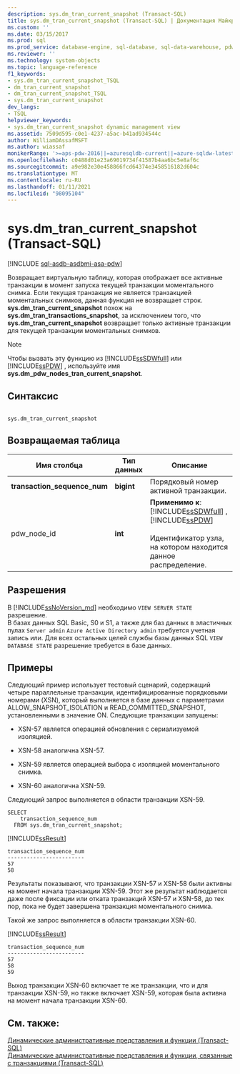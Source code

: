 ```yaml
---
description: sys.dm_tran_current_snapshot (Transact-SQL)
title: sys.dm_tran_current_snapshot (Transact-SQL) | Документация Майкрософт
ms.custom: ''
ms.date: 03/15/2017
ms.prod: sql
ms.prod_service: database-engine, sql-database, sql-data-warehouse, pdw
ms.reviewer: ''
ms.technology: system-objects
ms.topic: language-reference
f1_keywords:
- sys.dm_tran_current_snapshot_TSQL
- dm_tran_current_snapshot
- dm_tran_current_snapshot_TSQL
- sys.dm_tran_current_snapshot
dev_langs:
- TSQL
helpviewer_keywords:
- sys.dm_tran_current_snapshot dynamic management view
ms.assetid: 7509d595-c0e1-4237-a5ac-b41ad934544c
author: WilliamDAssafMSFT
ms.author: wiassaf
monikerRange: '>=aps-pdw-2016||=azuresqldb-current||=azure-sqldw-latest||>=sql-server-2016||>=sql-server-linux-2017||=azuresqldb-mi-current'
ms.openlocfilehash: c0488d01e23a69019734f41587b4aa6bc5e8af6c
ms.sourcegitcommit: a9e982e30e458866fcd64374e3458516182d604c
ms.translationtype: MT
ms.contentlocale: ru-RU
ms.lasthandoff: 01/11/2021
ms.locfileid: "98095104"
---
```

# <a name="sysdm_tran_current_snapshot-transact-sql"></a>sys.dm_tran_current_snapshot (Transact-SQL)
[!INCLUDE [sql-asdb-asdbmi-asa-pdw](../../includes/applies-to-version/sql-asdb-asdbmi-asa-pdw.md)]

  Возвращает виртуальную таблицу, которая отображает все активные транзакции в момент запуска текущей транзакции моментального снимка. Если текущая транзакция не является транзакцией моментальных снимков, данная функция не возвращает строк. **sys.dm_tran_current_snapshot** похож на **sys.dm_tran_transactions_snapshot**, за исключением того, что **sys.dm_tran_current_snapshot** возвращает только активные транзакции для текущей транзакции моментальных снимков.  
  
> [!NOTE]  
>  Чтобы вызвать эту функцию из [!INCLUDE[ssSDWfull](../../includes/sssdwfull-md.md)] или [!INCLUDE[ssPDW](../../includes/sspdw-md.md)] , используйте имя **sys.dm_pdw_nodes_tran_current_snapshot**.  
  
## <a name="syntax"></a>Синтаксис  
  
```  
  
sys.dm_tran_current_snapshot  
```  
  
## <a name="table-returned"></a>Возвращаемая таблица  
  
|Имя столбца|Тип данных|Описание|  
|-----------------|---------------|-----------------|  
|**transaction_sequence_num**|**bigint**|Порядковый номер активной транзакции.|  
|pdw_node_id|**int**|**Применимо к**: [!INCLUDE[ssSDWfull](../../includes/sssdwfull-md.md)] , [!INCLUDE[ssPDW](../../includes/sspdw-md.md)]<br /><br /> Идентификатор узла, на котором находится данное распределение.|  
  
## <a name="permissions"></a>Разрешения

В [!INCLUDE[ssNoVersion_md](../../includes/ssnoversion-md.md)] необходимо `VIEW SERVER STATE` разрешение.   
В базах данных SQL Basic, S0 и S1, а также для баз данных в эластичных пулах `Server admin` `Azure Active Directory admin` требуется учетная запись или. Для всех остальных целей службы базы данных SQL `VIEW DATABASE STATE` разрешение требуется в базе данных.   

## <a name="examples"></a>Примеры  
 Следующий пример использует тестовый сценарий, содержащий четыре параллельные транзакции, идентифицированные порядковыми номерами (XSN), который выполняется в базе данных с параметрами ALLOW_SNAPSHOT_ISOLATION и READ_COMMITTED_SNAPSHOT, установленными в значение ON. Следующие транзакции запущены:  
  
-   XSN-57 является операцией обновления с сериализуемой изоляцией.  
  
-   XSN-58 аналогична XSN-57.  
  
-   XSN-59 является операцией выбора с изоляцией моментального снимка.  
  
-   XSN-60 аналогична XSN-59.  
  
 Следующий запрос выполняется в области транзакции XSN-59.  
  
```  
SELECT   
    transaction_sequence_num  
  FROM sys.dm_tran_current_snapshot;  
```  
  
 [!INCLUDE[ssResult](../../includes/ssresult-md.md)]  
  
```  
transaction_sequence_num  
------------------------  
57  
58  
```  
  
 Результаты показывают, что транзакции XSN-57 и XSN-58 были активны на момент начала транзакции XSN-59. Этот же результат наблюдается даже после фиксации или отката транзакций XSN-57 и XSN-58, до тех пор, пока не будет завершена транзакция моментального снимка.  
  
 Такой же запрос выполняется в области транзакции XSN-60.  
  
 [!INCLUDE[ssResult](../../includes/ssresult-md.md)]  
  
```  
transaction_sequence_num  
------------------------  
57  
58  
59  
```  
  
 Выход транзакции XSN-60 включает те же транзакции, что и для транзакции XSN-59, но также включает XSN-59, которая была активна на момент начала транзакции XSN-60.  
  
## <a name="see-also"></a>См. также:  
 [Динамические административные представления и функции (Transact-SQL)](~/relational-databases/system-dynamic-management-views/system-dynamic-management-views.md)   
 [Динамические административные представления и функции, связанные с транзакциями (Transact-SQL)](../../relational-databases/system-dynamic-management-views/transaction-related-dynamic-management-views-and-functions-transact-sql.md)  
  
  


